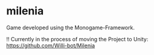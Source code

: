 # milenia

Game developed using the Monogame-Framework.

!! Currently in the process of moving the Project to Unity: https://github.com/Willi-bot/Milenia
